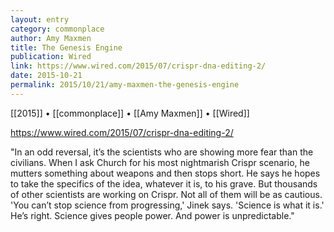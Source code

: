 ```yaml
---
layout: entry
category: commonplace
author: Amy Maxmen
title: The Genesis Engine
publication: Wired
link: https://www.wired.com/2015/07/crispr-dna-editing-2/
date: 2015-10-21
permalink: 2015/10/21/amy-maxmen-the-genesis-engine
---
```


[[2015]] • [[commonplace]] • [[Amy Maxmen]] • [[Wired]]

https://www.wired.com/2015/07/crispr-dna-editing-2/

"In an odd reversal, it’s the scientists who are showing more fear than the civilians. When I ask Church for his most nightmarish Crispr scenario, he mutters something about weapons and then stops short. He says he hopes to take the specifics of the idea, whatever it is, to his grave. But thousands of other scientists are working on Crispr. Not all of them will be as cautious. 'You can’t stop science from progressing,' Jinek says. 'Science is what it is.' He’s right. Science gives people power. And power is unpredictable."
